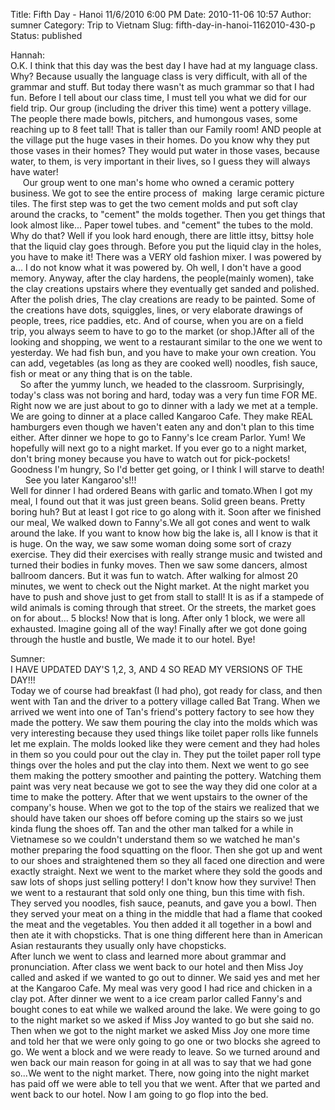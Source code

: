 Title: Fifth Day - Hanoi 11/6/2010 6:00 PM
Date: 2010-11-06 10:57
Author: sumner
Category: Trip to Vietnam
Slug: fifth-day-in-hanoi-1162010-430-p
Status: published

Hannah:  
O.K. I think that this day was the best day I have had at my language
class. Why? Because usually the language class is very difficult, with
all of the grammar and stuff. But today there wasn't as much grammar so
that I had  fun. Before I tell about our class time, I must tell you
what we did for our field trip. Our group (including the driver this
time) went a pottery village. The people there made bowls, pitchers, and
humongous vases, some reaching up to 8 feet tall! That is taller
than our Family room! AND people at the village put the huge vases in
their homes. Do you know why they put those vases in their homes? They
would put water in those vases, because water, to them, is very
important in their lives, so I guess they will always have water!  
     Our group went to one man's home who owned a ceramic pottery
business. We got to see the entire process of  making  large ceramic
picture tiles. The first step was to get the two cement molds and put
soft clay around the cracks, to "cement" the molds together. Then you
get things that look almost like... Paper towel tubes. and "cement"
the tubes to the mold. Why do that? Well if you look hard enough, there
are little ittsy, bittsy hole that the liquid clay goes through. Before
you put the liquid clay in the holes, you have to make it! There was a
VERY old fashion mixer. I was powered by a... I do not know what it was
powered by. Oh well, I don't have a good memory. Anyway, after the clay
hardens, the people(mainly women), take the clay creations upstairs
where they eventually get sanded and polished. After the polish dries,
The clay creations are ready to be painted. Some of the creations have
dots, squiggles, lines, or very elaborate drawings of people, trees,
rice paddies, etc. And of course, when you are on a field trip, you
always seem to have to go to the market (or shop.)After all of the
looking and shopping, we went to a restaurant similar to the one we went
to yesterday. We had fish bun, and you have to make your own creation.
You can add, vegetables (as long as they are cooked well) noodles, fish
sauce, fish or meat or any thing that is on the table.  
    So after the yummy lunch, we headed to the classroom. Surprisingly,
today's class was not boring and hard, today was a very fun time FOR ME.
Right now we are just about to go to dinner with a lady we met at a
temple. We are going to dinner at a place called Kangaroo Cafe. They
make REAL hamburgers even though we haven't eaten any and don't plan to
this time either. After dinner we hope to go to Fanny's Ice cream
Parlor. Yum! We hopefully will next go to a night market. If you ever go
to a night market, don't bring money because you have to watch out for
pick-pockets! Goodness I'm hungry, So I'd better get going, or I think I
will starve to death!  
      See you later Kangaroo's!!!  
Well for dinner I had ordered Beans with garlic and tomato.When I got my
meal, I found out that it was just green beans. Solid green beans.
Pretty boring huh? But at least I got rice to go along with it. Soon
after we finished our meal, We walked down to Fanny's.We all got cones
and went to walk around the lake. If you want to know how big the lake
is, all I know is that it is huge. On the way, we saw some woman doing
some sort of crazy  exercise. They did their exercises with really
strange music and twisted and turned their bodies in funky moves. Then
we saw some dancers, almost ballroom dancers. But it was fun to watch.
After walking for almost 20 minutes, we went to check out the Night
market. At the night market you have to push and shove just to get from
stall to stall! It is as if a stampede of wild animals is coming through
that street. Or the streets, the market goes on for about... 5 blocks!
Now that is long. After only 1 block, we were all exhausted. Imagine
going all of the way! Finally after we got done going through the hustle
and bustle, We made it to our hotel. Bye!

Sumner:  
I HAVE UPDATED DAY'S 1,2, 3, AND 4 SO READ MY VERSIONS OF THE DAY!!!  
Today we of course had breakfast (I had pho), got ready for class, and
then went with Tan and the driver to a pottery village called Bat Trang.
When we arrived we went into one of Tan's friend's pottery factory to
see how they made the pottery. We saw them pouring the clay into the
molds which was very interesting because they used things like toilet
paper rolls like funnels let me explain. The molds looked like they were
cement and they had holes in them so you could pour out the clay in.
They put the toilet paper roll type things over the holes and put the
clay into them. Next we went to go see them making the pottery smoother
and painting the pottery. Watching them paint was very neat because we
got to see the way they did one color at a time to make the pottery.
After that we went upstairs to the owner of the company's house. When we
got to the top of the stairs we realized that we should have taken our
shoes off before coming up the stairs so we just kinda flung the shoes
off. Tan and the other man talked for a while in Vietnamese so we
couldn't understand them so we watched he man's mother preparing the
food squatting on the floor. Then she got up and went to our shoes and
straightened them so they all faced one direction and were exactly
straight. Next we went to the market where they sold the goods and saw
lots of shops just selling pottery! I don't know how they survive! Then
we went to a restaurant that sold only one thing, bun this time with
fish. They served you noodles, fish sauce, peanuts, and gave you a bowl.
Then they served your meat on a thing in the middle that had a flame
that cooked the meat and the vegetables. You then added it all together
in a bowl and then ate it with chopsticks. That is one thing different
here than in American Asian restaurants they usually only have
chopsticks.  
After lunch we went to class and learned more about grammar and
pronunciation. After class we went back to our hotel and then Miss Joy
called and asked if we wanted to go out to dinner. We said yes and met
her at the Kangaroo Cafe. My meal was very good I had rice and chicken
in a clay pot. After dinner we went to a ice cream parlor called Fanny's
and bought cones to eat while we walked around the lake. We were going
to go to the night market so we asked if Miss Joy wanted to go but she
said no. Then when we got to the night market we asked Miss Joy one more
time and told her that we were only going to go one or two blocks she
agreed to go. We went a block and we were ready to leave. So we turned
around and wen back our main reason for going in at all was to say that
we had gone so...We went to the night market. There, now going into the
night market has paid off we were able to tell you that we went. After
that we parted and went back to our hotel. Now I am going to go flop
into the bed.
